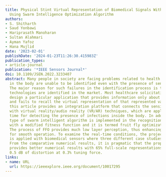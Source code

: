 ```yaml
---
title: Physical Stint Virtual Representation of Biomedical Signals With Wireless Sensors
  Using Swarm Intelligence Optimization Algorithm
authors:
- S. Shitharth
- Saud Yonbawi
- Hariprasath Manoharan
- Sultan Alahmari
- Ayman Yafoz
- Hana Mujlid
date: '2023-02-01'
publishDate: '2024-01-23T11:26:30.415983Z'
publication_types:
- article-journal
publication: '*IEEE Sensors Journal*'
doi: 10.1109/JSEN.2022.3233407
abstract: Many people in society are facing problems related to health care, and diseases
  in the body are unable to be identified even with the presence of sensing technologies.
  The major reason for such failures in the identification process is that no virtual
  technologies are identified in the market. Most healthcare solicitations aim to
  design a particular application that provides information only about sensing values
  and fails to recall the virtual representation of that represented values. Therefore,
  this article provides an integration platform that connects the sensing devices
  with virtual reality/audio reality (VR/AR) techniques, which are applied in real
  time for detecting the presence of infections inside the body. In addition, one
  type of swarm intelligent algorithm is implemented in the recognition procedure
  with a modified fitness function and it is termed fruit fly optimization (FFO).
  The process of FFO provides much low layer perception, thus enhancing the output
  for smooth operation. To examine the real-time conditions, the projected AR/VR procedure
  is applied with biomedical sensors where three different case studies are separated.
  From the comparative numerical results, it is pragmatic that the proposed method
  provides better numerical results with 65% full-scale representations and less than
  0.5 dB of distortion at 0.3% tuning force.
links:
- name: URL
  url: https://ieeexplore.ieee.org/document/10017295
---
```

